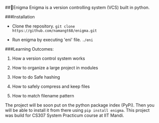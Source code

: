 
##:star2:Enigma
Enigma is a version controlling system (VCS) built in python.

###Installation

- Clone the repository.
`git clone https://github.com/namangt68/enigma.git`

- Run enigma by executing 'eni' file. 
`./eni`

###Learning Outcomes:

1. How a version control system works

2. How to organize a large project in modules

3. How to do Safe hashing

4. How to safely compress and keep files

5. How to match filename pattern


The project will be soon put on the python package index (PyPi). Then you will be able to install it from there using 
`pip install enigma`.
This project was build for CS307 System Practicum course at IIT Mandi.
